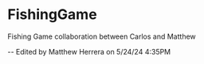 # FishingGame
Fishing Game collaboration between Carlos and Matthew

-- Edited by Matthew Herrera on 5/24/24 4:35PM